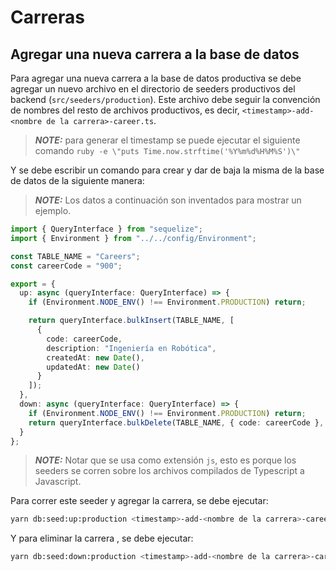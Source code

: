 # Carreras

## Agregar una nueva carrera a la base de datos

Para agregar una nueva carrera a la base de datos productiva se debe agregar 
un nuevo archivo en el directorio de seeders productivos del backend (`src/seeders/production`).
Este archivo debe seguir la convención de nombres del resto de archivos productivos,
es decir, `<timestamp>-add-<nombre de la carrera>-career.ts`.

> **_NOTE:_**  para generar el timestamp se puede ejecutar el siguiente comando
> `ruby -e \"puts Time.now.strftime('%Y%m%d%H%M%S')\"`

Y se debe escribir un comando para crear y dar de baja la misma de la base de datos
de la siguiente manera:

> **_NOTE:_**  Los datos a continuación son inventados para mostrar un ejemplo.

```Typescript
import { QueryInterface } from "sequelize";
import { Environment } from "../../config/Environment";

const TABLE_NAME = "Careers";
const careerCode = "900";

export = {
  up: async (queryInterface: QueryInterface) => {
    if (Environment.NODE_ENV() !== Environment.PRODUCTION) return;

    return queryInterface.bulkInsert(TABLE_NAME, [
      {
        code: careerCode,
        description: "Ingeniería en Robótica",
        createdAt: new Date(),
        updatedAt: new Date()
      }
    ]);
  },
  down: async (queryInterface: QueryInterface) => {
    if (Environment.NODE_ENV() !== Environment.PRODUCTION) return;
    return queryInterface.bulkDelete(TABLE_NAME, { code: careerCode }, {});
  }
};

```

> **_NOTE:_**  Notar que se usa como extensión `js`, esto es porque los seeders 
> se corren sobre los archivos compilados de Typescript a Javascript.

Para correr este seeder y agregar la carrera, se debe ejecutar:
```bash
yarn db:seed:up:production <timestamp>-add-<nombre de la carrera>-career.js
```
Y para eliminar la carrera , se debe ejecutar:
```bash
yarn db:seed:down:production <timestamp>-add-<nombre de la carrera>-career.js
```
